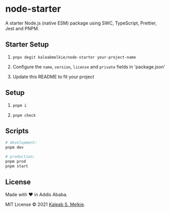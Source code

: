 # node-starter

A starter Node.js (native ESM) package using SWC, TypeScript, Prettier, Jest and PNPM.

## Starter Setup

1. `pnpx degit kaleabmelkie/node-starter your-project-name`

2. Configure the `name`, `version`, `license` and `private` fields in 'package.json'

3. Update this README to fit your project

## Setup

1. `pnpm i`

2. `pnpm check`

## Scripts

```bash
# development:
pnpm dev

# production:
pnpm prod
pnpm start
```

## License

Made with &hearts; in Addis Ababa.

MIT License &copy; 2021 [Kaleab S. Melkie](https://kaleabmelkie.com/).
